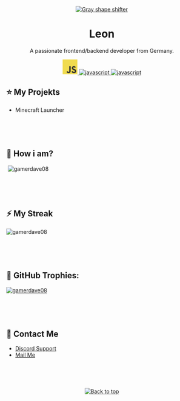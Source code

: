 <p align="center"><a href="https://github.com/gamerdave08"><img src="https://cdn.discordapp.com/avatars/859094822391513088/7f4522ba4cb7ff6f59f6cc97d26e4778.png" alt="Gray shape shifter" height="120"/></a></p>
<h1 align="center">Leon</h1>
<p align="center">A passionate frontend/backend developer from Germany.</p>
<p align="center">
<a href="https://developer.mozilla.org/en-US/docs/Web/JavaScript" target="_blank" rel="noreferrer"> <img src="https://raw.githubusercontent.com/devicons/devicon/master/icons/javascript/javascript-original.svg" alt="javascript" width="40" height="40"/> </a>
 <a href="https://developer.mozilla.org/en-US/docs/Web/JavaScript" target="_blank" rel="noreferrer"> <img src="https://cdn.jsdelivr.net/gh/devicons/devicon/icons/java/java-original.svg" alt="javascript" width="40" height="40"/> </a>
  <a href="https://developer.mozilla.org/en-US/docs/Web/JavaScript" target="_blank" rel="noreferrer"> <img src="https://cdn.jsdelivr.net/gh/devicons/devicon/icons/typescript/typescript-original.svg" alt="javascript" width="40" height="40"/> </a>
<!-- https://cdn.jsdelivr.net/gh/devicons/devicon/icons/typescript/typescript-original.svg -->
<!-- <img src="https://cdn.jsdelivr.net/gh/devicons/devicon/icons/python/python-original.svg" alt="python" width="40" height="40"/> </a> <a href="" target="_blank" rel="noreferrer">
<p align="center"><a href="https://github.com/gamerdave08t"></a><a href="#nastyox"><img src="http://randojs.com/images/dropShadow.png" width="75%"/></a></p><br/> -->

## :star: My Projekts
<!-- - DDos tool was Developt by _David_.  -->
- Minecraft Launcher


<br/><br/><br/>

## :hear_no_evil:  How i am?  
<p>&nbsp;<img align="center" src="https://github-readme-stats.vercel.app/api?username=HyperGaming99&show_icons=true&locale=en" alt="gamerdave08" /></p>
<br/><br/><br/>

## :zap:  My Streak
<p><img align="center" src="https://github-readme-streak-stats.herokuapp.com/?user=HyperGaming99" alt="gamerdave08" /></p>

  
<br/><br/><br/>
## :tada:  GitHub Trophies:
<p align="left"> <a href="https://github.com/ryo-ma/github-profile-trophy"><img src="https://github-profile-trophy.vercel.app/?username=HyperGaming99" alt="gamerdave08" /></a> </p>
<br/><br/><br/>

## :clap:  Contact Me
- [Discord Support](https://discord.com/users/925802573506674729)<br/>
- [Mail Me](mailto:leon@north-mail.eu)<br/>
<!-- - [My Discord](https://discord.com/users/859094822391513088) -->
<br/><br/><br/>
<!-- ## 💰 If u want to Support me
<a href="https://paypal.me/gamerdave08"> <img align="left" src="https://www.paypalobjects.com/digitalassets/c/website/logo/full-text/pp_fc_hl.svg" height="50" width="210" alt="_David_" /></a><br/> -->


<!-- <br/>
<p align="center"><a href="https://github.com/gamerdave08"><img src="http://randojs.com/images/barsSmallTransparentBackground.gif" alt="Animated footer bars" width="100%"/></a></p>
<br/> -->
<p align="center"><a href="https://github.com/gamerdave08"><img src="http://randojs.com/images/backToTopButtonTransparentBackground.png" alt="Back to top" height="29"/></a></p>
